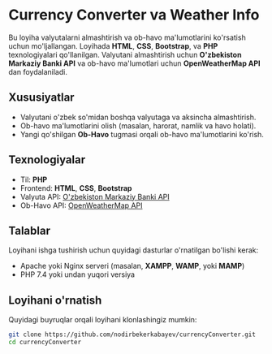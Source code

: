 # Currency Converter va Weather Info

Bu loyiha valyutalarni almashtirish va ob-havo ma'lumotlarini ko'rsatish uchun mo'ljallangan. Loyihada **HTML**, **CSS**, **Bootstrap**, va **PHP** texnologiyalari qo'llanilgan. Valyutani almashtirish uchun **O'zbekiston Markaziy Banki API** va ob-havo ma'lumotlari uchun **OpenWeatherMap API** dan foydalaniladi.

## Xususiyatlar

- Valyutani o'zbek so'midan boshqa valyutaga va aksincha almashtirish.
- Ob-havo ma'lumotlarini olish (masalan, harorat, namlik va havo holati).
- Yangi qo'shilgan **Ob-Havo** tugmasi orqali ob-havo ma'lumotlarini ko'rish.

## Texnologiyalar

- Til: **PHP**
- Frontend: **HTML**, **CSS**, **Bootstrap**
- Valyuta API: [O'zbekiston Markaziy Banki API](https://cbu.uz/uz/arkhiv-kursov-valyut/json/)
- Ob-Havo API: [OpenWeatherMap API](https://openweathermap.org/api)

## Talablar

Loyihani ishga tushirish uchun quyidagi dasturlar o'rnatilgan bo'lishi kerak:

- Apache yoki Nginx serveri (masalan, **XAMPP**, **WAMP**, yoki **MAMP**)
- PHP 7.4 yoki undan yuqori versiya

## Loyihani o'rnatish

Quyidagi buyruqlar orqali loyihani klonlashingiz mumkin:

```bash
git clone https://github.com/nodirbekerkabayev/currencyConverter.git
cd currencyConverter
